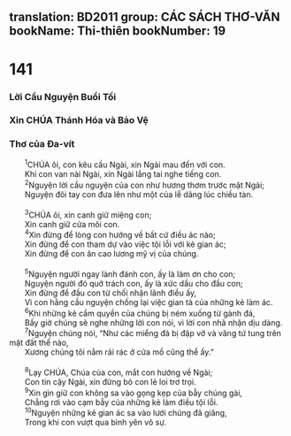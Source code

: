 translation: BD2011
group: CÁC SÁCH THƠ-VĂN
bookName: Thi-thiên 
bookNumber: 19
-------

<div class="title"><h1>141</h1><h3>Lời Cầu Nguyện Buổi Tối </h3><h3>Xin CHÚA Thánh Hóa và Bảo Vệ</h3><h3>Thơ của Ða-vít</h3></div>
<span class="verse thi_141_1">  <sup>1</sup>CHÚA ôi, con kêu cầu Ngài, xin Ngài mau đến với con.<br/>  Khi con van nài Ngài, xin Ngài lắng tai nghe tiếng con.<br/></span>
<span class="verse thi_141_2">  <sup>2</sup>Nguyện lời cầu nguyện của con như hương thơm trước mặt Ngài;<br/>  Nguyện đôi tay con đưa lên như một của lễ dâng lúc chiều tàn.<br/><br/></span>
<span class="verse thi_141_3">  <sup>3</sup>CHÚA ôi, xin canh giữ miệng con;<br/>  Xin canh giữ cửa môi con.<br/></span>
<span class="verse thi_141_4">  <sup>4</sup>Xin đừng để lòng con hướng về bất cứ điều ác nào;<br/>  Xin đừng để con tham dự vào việc tội lỗi với kẻ gian ác;<br/>  Xin đừng để con ăn cao lương mỹ vị của chúng.<br/><br/></span>
<span class="verse thi_141_5">  <sup>5</sup>Nguyện người ngay lành đánh con, ấy là làm ơn cho con;<br/>  Nguyện người đó quở trách con, ấy là xức dầu cho đầu con;<br/>  Xin đừng để đầu con từ chối nhận lãnh điều ấy,<br/>  Vì con hằng cầu nguyện chống lại việc gian tà của những kẻ làm ác.<br/></span>
<span class="verse thi_141_6">  <sup>6</sup>Khi những kẻ cầm quyền của chúng bị ném xuống từ gành đá,<br/>  Bấy giờ chúng sẽ nghe những lời con nói, vì lời con nhã nhặn dịu dàng.<br/></span>
<span class="verse thi_141_7">  <sup>7</sup>Nguyện chúng nói, “Như các miểng đá bị đập vỡ và văng tứ tung trên mặt đất thể nào,<br/>  Xương chúng tôi nằm rải rác ở cửa mồ cũng thể ấy.”<br/><br/></span>
<span class="verse thi_141_8">  <sup>8</sup>Lạy CHÚA, Chúa của con, mắt con hướng về Ngài;<br/>  Con tin cậy Ngài, xin đừng bỏ con lẻ loi trơ trọi.<br/></span>
<span class="verse thi_141_9">  <sup>9</sup>Xin gìn giữ con không sa vào gọng kẹp của bẫy chúng gài,<br/>  Chẳng rơi vào cạm bẫy của những kẻ làm điều tội lỗi.<br/></span>
<span class="verse thi_141_10">  <sup>10</sup>Nguyện những kẻ gian ác sa vào lưới chúng đã giăng,<br/>  Trong khi con vượt qua bình yên vô sự.<br/></span>
